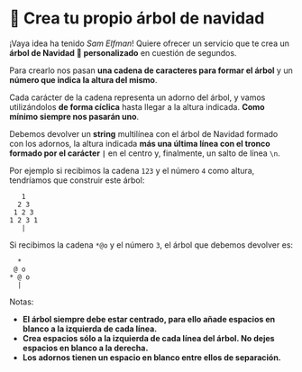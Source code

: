# 🎄 Crea tu propio árbol de navidad

¡Vaya idea ha tenido _Sam Elfman_! Quiere ofrecer un servicio que te crea un **árbol de Navidad 🎄 personalizado** en cuestión de segundos.

Para crearlo nos pasan **una cadena de caracteres para formar el árbol** y un **número que indica la altura del mismo**.

Cada carácter de la cadena representa un adorno del árbol, y vamos utilizándolos **de forma cíclica** hasta llegar a la altura indicada. **Como mínimo siempre nos pasarán uno**.

Debemos devolver un **string** multilínea con el árbol de Navidad formado con los adornos, la altura indicada **más una última línea con el tronco formado por el carácter `|`** en el centro y, finalmente, un salto de línea `\n`.

Por ejemplo si recibimos la cadena `123` y el número `4` como altura, tendríamos que construir este árbol:

```
   1
  2 3
 1 2 3
1 2 3 1
   |
```

Si recibimos la cadena `*@o` y el número `3`, el árbol que debemos devolver es:

```
  *
 @ o
* @ o
  |
```

Notas:

- **El árbol siempre debe estar centrado, para ello añade espacios en blanco a la izquierda de cada línea.**
- **Crea espacios sólo a la izquierda de cada línea del árbol. No dejes espacios en blanco a la derecha.**
- **Los adornos tienen un espacio en blanco entre ellos de separación.**
